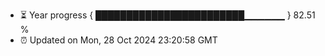 - ⏳ Year progress { ████████████████████████▁▁▁▁▁▁ } 82.51 %
- ⏰ Updated on Mon, 28 Oct 2024 23:20:58 GMT

